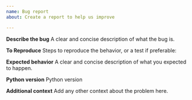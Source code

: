 ```yaml
---
name: Bug report
about: Create a report to help us improve

---
```


**Describe the bug**
A clear and concise description of what the bug is.

**To Reproduce**
Steps to reproduce the behavior, or a test if preferable:

**Expected behavior**
A clear and concise description of what you expected to happen.

**Python version**
Python version

**Additional context**
Add any other context about the problem here.

